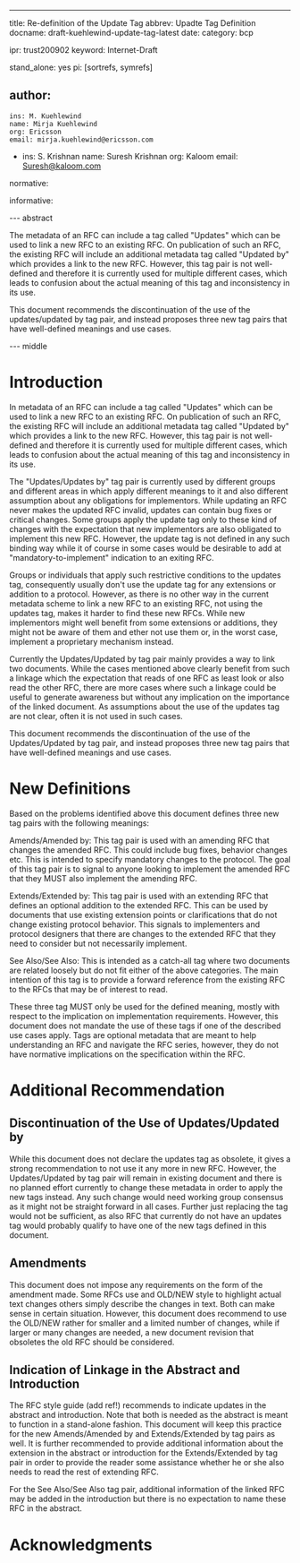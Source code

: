 ---
title: Re-definition of the Update Tag
abbrev: Upadte Tag Definition
docname: draft-kuehlewind-update-tag-latest
date:
category: bcp

ipr: trust200902
keyword: Internet-Draft

stand_alone: yes
pi: [sortrefs, symrefs]

author:
  -
    ins: M. Kuehlewind
    name: Mirja Kuehlewind
    org: Ericsson
    email: mirja.kuehlewind@ericsson.com
  -
    ins: S. Krishnan
    name: Suresh Krishnan
    org: Kaloom
    email: Suresh@kaloom.com

normative:


informative:



--- abstract

The metadata of an RFC can include a tag called "Updates" which can be used to
link a new RFC to an existing RFC. On publication of such an RFC, the existing
RFC will include an additional metadata tag called "Updated by" which provides a
link to the new RFC. However, this tag pair is not well-defined and therefore it
is currently used for multiple different cases, which leads to confusion about
the actual meaning of this tag and inconsistency in its use.

This document recommends the discontinuation of the use of the updates/updated
by tag pair, and instead proposes three new tag pairs that have well-defined
meanings and use cases.

--- middle

# Introduction

In metadata of an RFC can include a tag called "Updates" which can be used to
link a new RFC to an existing RFC. On publication of such an RFC, the existing
RFC will include an additional metadata tag called "Updated by" which provides a
link to the new RFC. However, this tag pair is not well-defined and therefore it
is currently used for multiple different cases, which leads to confusion about
the actual meaning of this tag and inconsistency in its use.

The "Updates/Updates by" tag pair is currently used by different groups and
different areas in which apply different meanings to it and also different
assumption about any obligations for implementors. While updating an RFC never
makes the updated RFC invalid, updates can contain bug fixes or critical changes.
Some groups apply the update tag only to these kind of changes with the
expectation that new implementors are also obligated to implement this new
RFC. However, the update tag is not defined in any such binding way while it of
course in some cases would be desirable to add at "mandatory-to-implement"
indication to an exiting RFC.

Groups or individuals that apply such restrictive conditions to the updates tag,
consequently usually don't use the update tag for any extensions or addition to
a protocol. However, as there is no other way in the current metadata scheme to
link a new RFC to an existing RFC, not using the updates tag, makes it harder to
find these new RFCs. While new implementors might well benefit from some
extensions or additions, they might not be aware of them and ether not use them
or, in the worst case, implement a proprietary mechanism instead.

Currently the Updates/Updated by tag pair mainly provides a way to link two
documents. While the cases mentioned above clearly benefit from such a linkage
which the expectation that reads of one RFC as least look or also read the other
RFC, there are more cases where such a linkage could be useful to generate
awareness but without any implication on the importance of the linked document.
As assumptions about the use of the updates tag are not clear, often it is not
used in such cases.

This document recommends the discontinuation of the use of the Updates/Updated
by tag pair, and instead proposes three new tag pairs that have well-defined
meanings and use cases.

# New Definitions

Based on the problems identified above this document defines three new tag pairs
with the following meanings:

Amends/Amended by: This tag pair is used with an amending RFC that changes the
amended RFC. This could include bug fixes, behavior changes etc. This is
intended to specify mandatory changes to the protocol. The goal of this tag pair
is to signal to anyone looking to implement the amended RFC that they MUST also
implement the amending RFC.

Extends/Extended by: This tag pair is used with an extending RFC that defines an
optional addition to the extended RFC. This can be used by documents that use
existing extension points or clarifications that do not change existing protocol
behavior. This signals to implementers and protocol designers that there are
changes to the extended RFC that they need to consider but not necessarily
implement.

See Also/See Also: This is intended as a catch-all tag where two documents are
related loosely but do not fit either of the above categories. The main
intention of this tag is to provide a forward reference from the existing RFC to
the RFCs that may be of interest to read.

These three tag MUST only be used for the defined meaning, mostly with respect
to the implication on implementation requirements. However, this document does
not mandate the use of these tags if one of the described use cases apply. Tags
are optional metadata that are meant to help understanding an RFC and navigate
the RFC series, however, they do not have normative implications on the
specification within the RFC.

# Additional Recommendation

## Discontinuation of the Use of Updates/Updated by

While this document does not declare the updates tag as obsolete, it gives a
strong recommendation to not use it any more in new RFC. However, the
Updates/Updated by tag pair will remain in existing document and there is no
planned effort currently to change these metadata in order to apply the new tags
instead. Any such change would need working group consensus as it might not be
straight forward in all cases. Further just replacing the tag would not be
sufficient, as also RFC that currently do not have an updates tag would probably
qualify to have one of the new tags defined in this document.

## Amendments

This document does not impose any requirements on the form of the amendment
made. Some RFCs use and OLD/NEW style to highlight actual text changes others
simply describe the changes in text. Both can make sense in certain situation.
However, this document does recommend to use the OLD/NEW rather for smaller and
a limited number of changes, while if larger or many changes are needed, a new
document revision that obsoletes the old RFC should be considered.

## Indication of Linkage in the Abstract and Introduction

The RFC style guide (add ref!) recommends to indicate updates in the abstract
and introduction. Note that both is needed as the abstract is meant to function
in a stand-alone fashion. This document will keep this practice for the new
Amends/Amended by and Extends/Extended by tag pairs as well. It is further
recommended to provide additional information about the extension in the
abstract or introduction for the Extends/Extended by tag pair in order to
provide the reader some assistance whether he or she also needs to read the rest
of extending RFC.

For the See Also/See Also tag pair, additional information of the linked RFC may
be added in the introduction but there is no expectation to name these RFC in
the abstract.

# Acknowledgments

